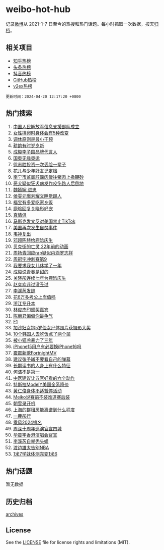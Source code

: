 # weibo-hot-hub

记录[微博](https://www.weibo.com)从 2021-1-7 日至今的热搜和热门话题。每小时抓取一次数据，按天[归档](archives)。

## 相关项目

- [知乎热榜](https://github.com/lonnyzhang423/zhihu-hot-hub)
- [头条热榜](https://github.com/lonnyzhang423/toutiao-hot-hub)
- [抖音热榜](https://github.com/lonnyzhang423/douyin-hot-hub)
- [GitHub热榜](https://github.com/lonnyzhang423/github-hot-hub)
- [v2ex热榜](https://github.com/lonnyzhang423/v2ex-hot-hub)


`更新时间：2024-04-20 12:17:20 +0800`

## 热门搜索

1. [中国人民解放军信息支援部队成立](https://m.weibo.cn/search?containerid=100103type%3D1%26t%3D10%26q%3D%23%E4%B8%AD%E5%9B%BD%E4%BA%BA%E6%B0%91%E8%A7%A3%E6%94%BE%E5%86%9B%E4%BF%A1%E6%81%AF%E6%94%AF%E6%8F%B4%E9%83%A8%E9%98%9F%E6%88%90%E7%AB%8B%23&stream_entry_id=51&isnewpage=1&extparam=seat%3D1%26q%3D%2523%25E4%25B8%25AD%25E5%259B%25BD%25E4%25BA%25BA%25E6%25B0%2591%25E8%25A7%25A3%25E6%2594%25BE%25E5%2586%259B%25E4%25BF%25A1%25E6%2581%25AF%25E6%2594%25AF%25E6%258F%25B4%25E9%2583%25A8%25E9%2598%259F%25E6%2588%2590%25E7%25AB%258B%2523%26c_type%3D51%26dgr%3D0%26cate%3D10103%26pos%3D0%26filter_type%3Drealtimehot%26stream_entry_id%3D51%26display_time%3D1713586639%26pre_seqid%3D1713586639030011544157)
1. [女性排卵时身体会有5种改变](https://m.weibo.cn/search?containerid=100103type%3D1%26t%3D10%26q%3D%23%E5%A5%B3%E6%80%A7%E6%8E%92%E5%8D%B5%E6%97%B6%E8%BA%AB%E4%BD%93%E4%BC%9A%E6%9C%895%E7%A7%8D%E6%94%B9%E5%8F%98%23&stream_entry_id=31&isnewpage=1&extparam=seat%3D1%26q%3D%2523%25E5%25A5%25B3%25E6%2580%25A7%25E6%258E%2592%25E5%258D%25B5%25E6%2597%25B6%25E8%25BA%25AB%25E4%25BD%2593%25E4%25BC%259A%25E6%259C%25895%25E7%25A7%258D%25E6%2594%25B9%25E5%258F%2598%2523%26c_type%3D31%26band_rank%3D1%26cate%3D5001%26flag%3D2%26filter_type%3Drealtimehot%26stream_entry_id%3D31%26pos%3D0%26realpos%3D1%26dgr%3D0%26lcate%3D5001%26display_time%3D1713586639%26pre_seqid%3D1713586639030011544157)
1. [调休原则是最小干预](https://m.weibo.cn/search?containerid=100103type%3D1%26t%3D10%26q%3D%23%E8%B0%83%E4%BC%91%E5%8E%9F%E5%88%99%E6%98%AF%E6%9C%80%E5%B0%8F%E5%B9%B2%E9%A2%84%23&stream_entry_id=31&isnewpage=1&extparam=seat%3D1%26q%3D%2523%25E8%25B0%2583%25E4%25BC%2591%25E5%258E%259F%25E5%2588%2599%25E6%2598%25AF%25E6%259C%2580%25E5%25B0%258F%25E5%25B9%25B2%25E9%25A2%2584%2523%26c_type%3D31%26band_rank%3D2%26cate%3D5001%26flag%3D0%26filter_type%3Drealtimehot%26stream_entry_id%3D31%26pos%3D1%26realpos%3D2%26dgr%3D0%26lcate%3D5001%26display_time%3D1713586639%26pre_seqid%3D1713586639030011544157)
1. [耕韵有时岁岁新](https://m.weibo.cn/search?containerid=100103type%3D1%26t%3D10%26q%3D%23%E8%80%95%E9%9F%B5%E6%9C%89%E6%97%B6%E5%B2%81%E5%B2%81%E6%96%B0%23&stream_entry_id=31&isnewpage=1&extparam=seat%3D1%26q%3D%2523%25E8%2580%2595%25E9%259F%25B5%25E6%259C%2589%25E6%2597%25B6%25E5%25B2%2581%25E5%25B2%2581%25E6%2596%25B0%2523%26c_type%3D31%26band_rank%3D3%26cate%3D5001%26flag%3D1%26filter_type%3Drealtimehot%26stream_entry_id%3D31%26pos%3D2%26realpos%3D3%26dgr%3D0%26lcate%3D5001%26display_time%3D1713586639%26pre_seqid%3D1713586639030011544157)
1. [成毅李子园品牌代言人](https://m.weibo.cn/search?containerid=100103type%3D1%26t%3D10%26q%3D%23%E6%88%90%E6%AF%85%E6%9D%8E%E5%AD%90%E5%9B%AD%E5%93%81%E7%89%8C%E4%BB%A3%E8%A8%80%E4%BA%BA%23&stream_entry_id=31&isnewpage=1&extparam=seat%3D1%26q%3D%2523%25E6%2588%2590%25E6%25AF%2585%25E6%259D%258E%25E5%25AD%2590%25E5%259B%25AD%25E5%2593%2581%25E7%2589%258C%25E4%25BB%25A3%25E8%25A8%2580%25E4%25BA%25BA%2523%26c_type%3D31%26band_rank%3D4%26adid%3D231701%26cate%3D5001%26is_ad_pos%3D1%26filter_type%3Drealtimehot%26stream_entry_id%3D31%26pos%3D3%26dgr%3D0%26lcate%3D5001%26topic_ad%3D1%26display_time%3D1713586639%26pre_seqid%3D1713586639030011544157)
1. [国奥无缘奥运](https://m.weibo.cn/search?containerid=100103type%3D1%26t%3D10%26q%3D%23%E5%9B%BD%E5%A5%A5%E6%97%A0%E7%BC%98%E5%A5%A5%E8%BF%90%23&stream_entry_id=31&isnewpage=1&extparam=seat%3D1%26q%3D%2523%25E5%259B%25BD%25E5%25A5%25A5%25E6%2597%25A0%25E7%25BC%2598%25E5%25A5%25A5%25E8%25BF%2590%2523%26c_type%3D31%26band_rank%3D4%26cate%3D5001%26flag%3D1%26filter_type%3Drealtimehot%26stream_entry_id%3D31%26pos%3D4%26realpos%3D4%26dgr%3D0%26lcate%3D5001%26display_time%3D1713586639%26pre_seqid%3D1713586639030011544157)
1. [徐志胜投资一次丢脸一辈子](https://m.weibo.cn/search?containerid=100103type%3D1%26t%3D10%26q%3D%23%E5%BE%90%E5%BF%97%E8%83%9C%E6%8A%95%E8%B5%84%E4%B8%80%E6%AC%A1%E4%B8%A2%E8%84%B8%E4%B8%80%E8%BE%88%E5%AD%90%23&stream_entry_id=31&isnewpage=1&extparam=seat%3D1%26q%3D%2523%25E5%25BE%2590%25E5%25BF%2597%25E8%2583%259C%25E6%258A%2595%25E8%25B5%2584%25E4%25B8%2580%25E6%25AC%25A1%25E4%25B8%25A2%25E8%2584%25B8%25E4%25B8%2580%25E8%25BE%2588%25E5%25AD%2590%2523%26c_type%3D31%26band_rank%3D5%26cate%3D5001%26flag%3D2%26filter_type%3Drealtimehot%26stream_entry_id%3D31%26pos%3D5%26realpos%3D5%26dgr%3D0%26lcate%3D5001%26display_time%3D1713586639%26pre_seqid%3D1713586639030011544157)
1. [花儿与少年好友记定档](https://m.weibo.cn/search?containerid=100103type%3D1%26t%3D10%26q%3D%23%E8%8A%B1%E5%84%BF%E4%B8%8E%E5%B0%91%E5%B9%B4%E5%A5%BD%E5%8F%8B%E8%AE%B0%E5%AE%9A%E6%A1%A3%23&stream_entry_id=31&isnewpage=1&extparam=seat%3D1%26q%3D%2523%25E8%258A%25B1%25E5%2584%25BF%25E4%25B8%258E%25E5%25B0%2591%25E5%25B9%25B4%25E5%25A5%25BD%25E5%258F%258B%25E8%25AE%25B0%25E5%25AE%259A%25E6%25A1%25A3%2523%26c_type%3D31%26band_rank%3D6%26cate%3D5001%26flag%3D1%26filter_type%3Drealtimehot%26stream_entry_id%3D31%26pos%3D6%26realpos%3D6%26dgr%3D0%26lcate%3D5001%26display_time%3D1713586639%26pre_seqid%3D1713586639030011544157)
1. [南宁市监局辟谣肉贩往猪肉上撒硼砂](https://m.weibo.cn/search?containerid=100103type%3D1%26t%3D10%26q%3D%23%E5%8D%97%E5%AE%81%E5%B8%82%E7%9B%91%E5%B1%80%E8%BE%9F%E8%B0%A3%E8%82%89%E8%B4%A9%E5%BE%80%E7%8C%AA%E8%82%89%E4%B8%8A%E6%92%92%E7%A1%BC%E7%A0%82%23&stream_entry_id=31&isnewpage=1&extparam=seat%3D1%26q%3D%2523%25E5%258D%2597%25E5%25AE%2581%25E5%25B8%2582%25E7%259B%2591%25E5%25B1%2580%25E8%25BE%259F%25E8%25B0%25A3%25E8%2582%2589%25E8%25B4%25A9%25E5%25BE%2580%25E7%258C%25AA%25E8%2582%2589%25E4%25B8%258A%25E6%2592%2592%25E7%25A1%25BC%25E7%25A0%2582%2523%26c_type%3D31%26band_rank%3D7%26adid%3D231531%26cate%3D5001%26is_ad_pos%3D1%26filter_type%3Drealtimehot%26stream_entry_id%3D31%26pos%3D7%26dgr%3D0%26lcate%3D5001%26display_time%3D1713586639%26pre_seqid%3D1713586639030011544157)
1. [恶犬疑似狂犬病发作咬伤路人后倒地](https://m.weibo.cn/search?containerid=100103type%3D1%26t%3D10%26q%3D%23%E6%81%B6%E7%8A%AC%E7%96%91%E4%BC%BC%E7%8B%82%E7%8A%AC%E7%97%85%E5%8F%91%E4%BD%9C%E5%92%AC%E4%BC%A4%E8%B7%AF%E4%BA%BA%E5%90%8E%E5%80%92%E5%9C%B0%23&stream_entry_id=31&isnewpage=1&extparam=seat%3D1%26q%3D%2523%25E6%2581%25B6%25E7%258A%25AC%25E7%2596%2591%25E4%25BC%25BC%25E7%258B%2582%25E7%258A%25AC%25E7%2597%2585%25E5%258F%2591%25E4%25BD%259C%25E5%2592%25AC%25E4%25BC%25A4%25E8%25B7%25AF%25E4%25BA%25BA%25E5%2590%258E%25E5%2580%2592%25E5%259C%25B0%2523%26c_type%3D31%26band_rank%3D7%26cate%3D5001%26flag%3D0%26filter_type%3Drealtimehot%26stream_entry_id%3D31%26pos%3D8%26realpos%3D7%26dgr%3D0%26lcate%3D5001%26display_time%3D1713586639%26pre_seqid%3D1713586639030011544157)
1. [魏嬿婉 进忠](https://m.weibo.cn/search?containerid=100103type%3D1%26t%3D10%26q%3D%E9%AD%8F%E5%AC%BF%E5%A9%89+%E8%BF%9B%E5%BF%A0&stream_entry_id=31&isnewpage=1&extparam=seat%3D1%26q%3D%25E9%25AD%258F%25E5%25AC%25BF%25E5%25A9%2589%2520%25E8%25BF%259B%25E5%25BF%25A0%26c_type%3D31%26band_rank%3D8%26cate%3D5001%26flag%3D1%26filter_type%3Drealtimehot%26stream_entry_id%3D31%26pos%3D9%26realpos%3D8%26dgr%3D0%26lcate%3D5001%26display_time%3D1713586639%26pre_seqid%3D1713586639030011544157)
1. [侯雯元曝刘耀文睡觉踢人](https://m.weibo.cn/search?containerid=100103type%3D1%26t%3D10%26q%3D%23%E4%BE%AF%E9%9B%AF%E5%85%83%E6%9B%9D%E5%88%98%E8%80%80%E6%96%87%E7%9D%A1%E8%A7%89%E8%B8%A2%E4%BA%BA%23&stream_entry_id=31&isnewpage=1&extparam=seat%3D1%26q%3D%2523%25E4%25BE%25AF%25E9%259B%25AF%25E5%2585%2583%25E6%259B%259D%25E5%2588%2598%25E8%2580%2580%25E6%2596%2587%25E7%259D%25A1%25E8%25A7%2589%25E8%25B8%25A2%25E4%25BA%25BA%2523%26c_type%3D31%26band_rank%3D9%26cate%3D5001%26flag%3D2%26filter_type%3Drealtimehot%26stream_entry_id%3D31%26pos%3D10%26realpos%3D9%26dgr%3D0%26lcate%3D5001%26display_time%3D1713586639%26pre_seqid%3D1713586639030011544157)
1. [福宝有多爱吃家乡饭](https://m.weibo.cn/search?containerid=100103type%3D1%26t%3D10%26q%3D%23%E7%A6%8F%E5%AE%9D%E6%9C%89%E5%A4%9A%E7%88%B1%E5%90%83%E5%AE%B6%E4%B9%A1%E9%A5%AD%23&stream_entry_id=31&isnewpage=1&extparam=seat%3D1%26q%3D%2523%25E7%25A6%258F%25E5%25AE%259D%25E6%259C%2589%25E5%25A4%259A%25E7%2588%25B1%25E5%2590%2583%25E5%25AE%25B6%25E4%25B9%25A1%25E9%25A5%25AD%2523%26c_type%3D31%26band_rank%3D10%26cate%3D5001%26flag%3D32768%26filter_type%3Drealtimehot%26stream_entry_id%3D31%26pos%3D11%26realpos%3D10%26dgr%3D0%26lcate%3D5001%26display_time%3D1713586639%26pre_seqid%3D1713586639030011544157)
1. [鹿晗回复关晓彤好宠](https://m.weibo.cn/search?containerid=100103type%3D1%26t%3D10%26q%3D%23%E9%B9%BF%E6%99%97%E5%9B%9E%E5%A4%8D%E5%85%B3%E6%99%93%E5%BD%A4%E5%A5%BD%E5%AE%A0%23&stream_entry_id=31&isnewpage=1&extparam=seat%3D1%26q%3D%2523%25E9%25B9%25BF%25E6%2599%2597%25E5%259B%259E%25E5%25A4%258D%25E5%2585%25B3%25E6%2599%2593%25E5%25BD%25A4%25E5%25A5%25BD%25E5%25AE%25A0%2523%26c_type%3D31%26band_rank%3D11%26cate%3D5001%26flag%3D2%26filter_type%3Drealtimehot%26stream_entry_id%3D31%26pos%3D12%26realpos%3D11%26dgr%3D0%26lcate%3D5001%26display_time%3D1713586639%26pre_seqid%3D1713586639030011544157)
1. [真情侣](https://m.weibo.cn/search?containerid=100103type%3D1%26t%3D10%26q%3D%E7%9C%9F%E6%83%85%E4%BE%A3&stream_entry_id=31&isnewpage=1&extparam=seat%3D1%26q%3D%25E7%259C%259F%25E6%2583%2585%25E4%25BE%25A3%26c_type%3D31%26band_rank%3D12%26cate%3D5001%26flag%3D2%26filter_type%3Drealtimehot%26stream_entry_id%3D31%26pos%3D13%26realpos%3D12%26dgr%3D0%26lcate%3D5001%26display_time%3D1713586639%26pre_seqid%3D1713586639030011544157)
1. [马斯克发文反对美国禁止TikTok](https://m.weibo.cn/search?containerid=100103type%3D1%26t%3D10%26q%3D%23%E9%A9%AC%E6%96%AF%E5%85%8B%E5%8F%91%E6%96%87%E5%8F%8D%E5%AF%B9%E7%BE%8E%E5%9B%BD%E7%A6%81%E6%AD%A2TikTok%23&stream_entry_id=31&isnewpage=1&extparam=seat%3D1%26q%3D%2523%25E9%25A9%25AC%25E6%2596%25AF%25E5%2585%258B%25E5%258F%2591%25E6%2596%2587%25E5%258F%258D%25E5%25AF%25B9%25E7%25BE%258E%25E5%259B%25BD%25E7%25A6%2581%25E6%25AD%25A2TikTok%2523%26c_type%3D31%26band_rank%3D13%26cate%3D5001%26flag%3D0%26filter_type%3Drealtimehot%26stream_entry_id%3D31%26pos%3D14%26realpos%3D13%26dgr%3D0%26lcate%3D5001%26display_time%3D1713586639%26pre_seqid%3D1713586639030011544157)
1. [美国再次发生自焚事件](https://m.weibo.cn/search?containerid=100103type%3D1%26t%3D10%26q%3D%23%E7%BE%8E%E5%9B%BD%E5%86%8D%E6%AC%A1%E5%8F%91%E7%94%9F%E8%87%AA%E7%84%9A%E4%BA%8B%E4%BB%B6%23&stream_entry_id=31&isnewpage=1&extparam=seat%3D1%26q%3D%2523%25E7%25BE%258E%25E5%259B%25BD%25E5%2586%258D%25E6%25AC%25A1%25E5%258F%2591%25E7%2594%259F%25E8%2587%25AA%25E7%2584%259A%25E4%25BA%258B%25E4%25BB%25B6%2523%26c_type%3D31%26band_rank%3D14%26cate%3D5001%26flag%3D1%26filter_type%3Drealtimehot%26stream_entry_id%3D31%26pos%3D15%26realpos%3D14%26dgr%3D0%26lcate%3D5001%26display_time%3D1713586639%26pre_seqid%3D1713586639030011544157)
1. [韦神复出](https://m.weibo.cn/search?containerid=100103type%3D1%26t%3D10%26q%3D%23%E9%9F%A6%E7%A5%9E%E5%A4%8D%E5%87%BA%23&stream_entry_id=31&isnewpage=1&extparam=seat%3D1%26q%3D%2523%25E9%259F%25A6%25E7%25A5%259E%25E5%25A4%258D%25E5%2587%25BA%2523%26c_type%3D31%26band_rank%3D15%26cate%3D5001%26flag%3D1%26filter_type%3Drealtimehot%26stream_entry_id%3D31%26pos%3D16%26realpos%3D15%26dgr%3D0%26lcate%3D5001%26display_time%3D1713586639%26pre_seqid%3D1713586639030011544157)
1. [邓超陈赫给鹿晗庆生](https://m.weibo.cn/search?containerid=100103type%3D1%26t%3D10%26q%3D%23%E9%82%93%E8%B6%85%E9%99%88%E8%B5%AB%E7%BB%99%E9%B9%BF%E6%99%97%E5%BA%86%E7%94%9F%23&stream_entry_id=31&isnewpage=1&extparam=seat%3D1%26q%3D%2523%25E9%2582%2593%25E8%25B6%2585%25E9%2599%2588%25E8%25B5%25AB%25E7%25BB%2599%25E9%25B9%25BF%25E6%2599%2597%25E5%25BA%2586%25E7%2594%259F%2523%26c_type%3D31%26band_rank%3D16%26cate%3D5001%26flag%3D0%26filter_type%3Drealtimehot%26stream_entry_id%3D31%26pos%3D17%26realpos%3D16%26dgr%3D0%26lcate%3D5001%26display_time%3D1713586639%26pre_seqid%3D1713586639030011544157)
1. [贝克街的亡灵 22年前的动画](https://m.weibo.cn/search?containerid=100103type%3D1%26t%3D10%26q%3D%E8%B4%9D%E5%85%8B%E8%A1%97%E7%9A%84%E4%BA%A1%E7%81%B5+22%E5%B9%B4%E5%89%8D%E7%9A%84%E5%8A%A8%E7%94%BB&stream_entry_id=31&isnewpage=1&extparam=seat%3D1%26q%3D%25E8%25B4%259D%25E5%2585%258B%25E8%25A1%2597%25E7%259A%2584%25E4%25BA%25A1%25E7%2581%25B5%252022%25E5%25B9%25B4%25E5%2589%258D%25E7%259A%2584%25E5%258A%25A8%25E7%2594%25BB%26c_type%3D31%26band_rank%3D17%26cate%3D5001%26flag%3D2%26filter_type%3Drealtimehot%26stream_entry_id%3D31%26pos%3D18%26realpos%3D17%26dgr%3D0%26lcate%3D5001%26display_time%3D1713586639%26pre_seqid%3D1713586639030011544157)
1. [周扬青回应rap疑似内涵罗志祥](https://m.weibo.cn/search?containerid=100103type%3D1%26t%3D10%26q%3D%23%E5%91%A8%E6%89%AC%E9%9D%92%E5%9B%9E%E5%BA%94rap%E7%96%91%E4%BC%BC%E5%86%85%E6%B6%B5%E7%BD%97%E5%BF%97%E7%A5%A5%23&stream_entry_id=31&isnewpage=1&extparam=seat%3D1%26q%3D%2523%25E5%2591%25A8%25E6%2589%25AC%25E9%259D%2592%25E5%259B%259E%25E5%25BA%2594rap%25E7%2596%2591%25E4%25BC%25BC%25E5%2586%2585%25E6%25B6%25B5%25E7%25BD%2597%25E5%25BF%2597%25E7%25A5%25A5%2523%26c_type%3D31%26band_rank%3D18%26cate%3D5001%26flag%3D2%26filter_type%3Drealtimehot%26stream_entry_id%3D31%26pos%3D19%26realpos%3D18%26dgr%3D0%26lcate%3D5001%26display_time%3D1713586639%26pre_seqid%3D1713586639030011544157)
1. [周冠宇冲刺赛第9](https://m.weibo.cn/search?containerid=100103type%3D1%26t%3D10%26q%3D%23%E5%91%A8%E5%86%A0%E5%AE%87%E5%86%B2%E5%88%BA%E8%B5%9B%E7%AC%AC9%23&stream_entry_id=31&isnewpage=1&extparam=seat%3D1%26q%3D%2523%25E5%2591%25A8%25E5%2586%25A0%25E5%25AE%2587%25E5%2586%25B2%25E5%2588%25BA%25E8%25B5%259B%25E7%25AC%25AC9%2523%26c_type%3D31%26band_rank%3D19%26cate%3D5001%26flag%3D1%26filter_type%3Drealtimehot%26stream_entry_id%3D31%26pos%3D20%26realpos%3D19%26dgr%3D0%26lcate%3D5001%26display_time%3D1713586639%26pre_seqid%3D1713586639030011544157)
1. [我要求我女儿休学了一年](https://m.weibo.cn/search?containerid=100103type%3D1%26t%3D10%26q%3D%23%E6%88%91%E8%A6%81%E6%B1%82%E6%88%91%E5%A5%B3%E5%84%BF%E4%BC%91%E5%AD%A6%E4%BA%86%E4%B8%80%E5%B9%B4%23&stream_entry_id=31&isnewpage=1&extparam=seat%3D1%26q%3D%2523%25E6%2588%2591%25E8%25A6%2581%25E6%25B1%2582%25E6%2588%2591%25E5%25A5%25B3%25E5%2584%25BF%25E4%25BC%2591%25E5%25AD%25A6%25E4%25BA%2586%25E4%25B8%2580%25E5%25B9%25B4%2523%26c_type%3D31%26band_rank%3D20%26cate%3D5001%26flag%3D2%26filter_type%3Drealtimehot%26stream_entry_id%3D31%26pos%3D21%26realpos%3D20%26dgr%3D0%26lcate%3D5001%26display_time%3D1713586639%26pre_seqid%3D1713586639030011544157)
1. [成毅说青春是甜的](https://m.weibo.cn/search?containerid=100103type%3D1%26t%3D10%26q%3D%23%E6%88%90%E6%AF%85%E8%AF%B4%E9%9D%92%E6%98%A5%E6%98%AF%E7%94%9C%E7%9A%84%23&stream_entry_id=31&isnewpage=1&extparam=seat%3D1%26q%3D%2523%25E6%2588%2590%25E6%25AF%2585%25E8%25AF%25B4%25E9%259D%2592%25E6%2598%25A5%25E6%2598%25AF%25E7%2594%259C%25E7%259A%2584%2523%26c_type%3D31%26band_rank%3D21%26adid%3D231173%26cate%3D5001%26flag%3D0%26filter_type%3Drealtimehot%26stream_entry_id%3D31%26pos%3D22%26realpos%3D21%26dgr%3D0%26lcate%3D5001%26display_time%3D1713586639%26pre_seqid%3D1713586639030011544157)
1. [关晓彤连续七年为鹿晗庆生](https://m.weibo.cn/search?containerid=100103type%3D1%26t%3D10%26q%3D%E5%85%B3%E6%99%93%E5%BD%A4%E8%BF%9E%E7%BB%AD%E4%B8%83%E5%B9%B4%E4%B8%BA%E9%B9%BF%E6%99%97%E5%BA%86%E7%94%9F&stream_entry_id=31&isnewpage=1&extparam=seat%3D1%26q%3D%25E5%2585%25B3%25E6%2599%2593%25E5%25BD%25A4%25E8%25BF%259E%25E7%25BB%25AD%25E4%25B8%2583%25E5%25B9%25B4%25E4%25B8%25BA%25E9%25B9%25BF%25E6%2599%2597%25E5%25BA%2586%25E7%2594%259F%26c_type%3D31%26band_rank%3D22%26cate%3D5001%26flag%3D0%26filter_type%3Drealtimehot%26stream_entry_id%3D31%26pos%3D23%26realpos%3D22%26dgr%3D0%26lcate%3D5001%26display_time%3D1713586639%26pre_seqid%3D1713586639030011544157)
1. [赵奕欢非过没丑过](https://m.weibo.cn/search?containerid=100103type%3D1%26t%3D10%26q%3D%23%E8%B5%B5%E5%A5%95%E6%AC%A2%E9%9D%9E%E8%BF%87%E6%B2%A1%E4%B8%91%E8%BF%87%23&stream_entry_id=31&isnewpage=1&extparam=seat%3D1%26q%3D%2523%25E8%25B5%25B5%25E5%25A5%2595%25E6%25AC%25A2%25E9%259D%259E%25E8%25BF%2587%25E6%25B2%25A1%25E4%25B8%2591%25E8%25BF%2587%2523%26c_type%3D31%26band_rank%3D23%26cate%3D5001%26flag%3D1%26filter_type%3Drealtimehot%26stream_entry_id%3D31%26pos%3D24%26realpos%3D23%26dgr%3D0%26lcate%3D5001%26display_time%3D1713586639%26pre_seqid%3D1713586639030011544157)
1. [李溪芮发缝](https://m.weibo.cn/search?containerid=100103type%3D1%26t%3D10%26q%3D%E6%9D%8E%E6%BA%AA%E8%8A%AE%E5%8F%91%E7%BC%9D&stream_entry_id=31&isnewpage=1&extparam=seat%3D1%26q%3D%25E6%259D%258E%25E6%25BA%25AA%25E8%258A%25AE%25E5%258F%2591%25E7%25BC%259D%26c_type%3D31%26band_rank%3D24%26cate%3D5001%26flag%3D2%26filter_type%3Drealtimehot%26stream_entry_id%3D31%26pos%3D25%26realpos%3D24%26dgr%3D0%26lcate%3D5001%26display_time%3D1713586639%26pre_seqid%3D1713586639030011544157)
1. [花6万多考公上岸值吗](https://m.weibo.cn/search?containerid=100103type%3D1%26t%3D10%26q%3D%23%E8%8A%B16%E4%B8%87%E5%A4%9A%E8%80%83%E5%85%AC%E4%B8%8A%E5%B2%B8%E5%80%BC%E5%90%97%23&stream_entry_id=31&isnewpage=1&extparam=seat%3D1%26q%3D%2523%25E8%258A%25B16%25E4%25B8%2587%25E5%25A4%259A%25E8%2580%2583%25E5%2585%25AC%25E4%25B8%258A%25E5%25B2%25B8%25E5%2580%25BC%25E5%2590%2597%2523%26c_type%3D31%26band_rank%3D25%26cate%3D5001%26flag%3D0%26filter_type%3Drealtimehot%26stream_entry_id%3D31%26pos%3D26%26realpos%3D25%26dgr%3D0%26lcate%3D5001%26display_time%3D1713586639%26pre_seqid%3D1713586639030011544157)
1. [浙江专升本](https://m.weibo.cn/search?containerid=100103type%3D1%26t%3D10%26q%3D%23%E6%B5%99%E6%B1%9F%E4%B8%93%E5%8D%87%E6%9C%AC%23&stream_entry_id=31&isnewpage=1&extparam=seat%3D1%26q%3D%2523%25E6%25B5%2599%25E6%25B1%259F%25E4%25B8%2593%25E5%258D%2587%25E6%259C%25AC%2523%26c_type%3D31%26band_rank%3D26%26cate%3D5001%26flag%3D1%26filter_type%3Drealtimehot%26stream_entry_id%3D31%26pos%3D27%26realpos%3D26%26dgr%3D0%26lcate%3D5001%26display_time%3D1713586639%26pre_seqid%3D1713586639030011544157)
1. [林俊杰F1颁奖嘉宾](https://m.weibo.cn/search?containerid=100103type%3D1%26t%3D10%26q%3D%E6%9E%97%E4%BF%8A%E6%9D%B0F1%E9%A2%81%E5%A5%96%E5%98%89%E5%AE%BE&stream_entry_id=31&isnewpage=1&extparam=seat%3D1%26q%3D%25E6%259E%2597%25E4%25BF%258A%25E6%259D%25B0F1%25E9%25A2%2581%25E5%25A5%2596%25E5%2598%2589%25E5%25AE%25BE%26c_type%3D31%26band_rank%3D27%26cate%3D5001%26flag%3D1%26filter_type%3Drealtimehot%26stream_entry_id%3D31%26pos%3D28%26realpos%3D27%26dgr%3D0%26lcate%3D5001%26display_time%3D1713586639%26pre_seqid%3D1713586639030011544157)
1. [陈丽君偏偏你最争气](https://m.weibo.cn/search?containerid=100103type%3D1%26t%3D10%26q%3D%23%E9%99%88%E4%B8%BD%E5%90%9B%E5%81%8F%E5%81%8F%E4%BD%A0%E6%9C%80%E4%BA%89%E6%B0%94%23&stream_entry_id=31&isnewpage=1&extparam=seat%3D1%26q%3D%2523%25E9%2599%2588%25E4%25B8%25BD%25E5%2590%259B%25E5%2581%258F%25E5%2581%258F%25E4%25BD%25A0%25E6%259C%2580%25E4%25BA%2589%25E6%25B0%2594%2523%26c_type%3D31%26band_rank%3D28%26cate%3D5001%26flag%3D1%26filter_type%3Drealtimehot%26stream_entry_id%3D31%26pos%3D29%26realpos%3D28%26dgr%3D0%26lcate%3D5001%26display_time%3D1713586639%26pre_seqid%3D1713586639030011544157)
1. [F1](https://m.weibo.cn/search?containerid=100103type%3D1%26t%3D10%26q%3D%23F1%23&stream_entry_id=31&isnewpage=1&extparam=seat%3D1%26q%3D%2523F1%2523%26c_type%3D31%26band_rank%3D29%26cate%3D5001%26flag%3D1%26filter_type%3Drealtimehot%26stream_entry_id%3D31%26pos%3D30%26realpos%3D29%26dgr%3D0%26lcate%3D5001%26display_time%3D1713586639%26pre_seqid%3D1713586639030011544157)
1. [加沙妇女抱5岁侄女尸体照片获摄影大奖](https://m.weibo.cn/search?containerid=100103type%3D1%26t%3D10%26q%3D%23%E5%8A%A0%E6%B2%99%E5%A6%87%E5%A5%B3%E6%8A%B15%E5%B2%81%E4%BE%84%E5%A5%B3%E5%B0%B8%E4%BD%93%E7%85%A7%E7%89%87%E8%8E%B7%E6%91%84%E5%BD%B1%E5%A4%A7%E5%A5%96%23&stream_entry_id=31&isnewpage=1&extparam=seat%3D1%26q%3D%2523%25E5%258A%25A0%25E6%25B2%2599%25E5%25A6%2587%25E5%25A5%25B3%25E6%258A%25B15%25E5%25B2%2581%25E4%25BE%2584%25E5%25A5%25B3%25E5%25B0%25B8%25E4%25BD%2593%25E7%2585%25A7%25E7%2589%2587%25E8%258E%25B7%25E6%2591%2584%25E5%25BD%25B1%25E5%25A4%25A7%25E5%25A5%2596%2523%26c_type%3D31%26band_rank%3D30%26cate%3D5001%26flag%3D0%26filter_type%3Drealtimehot%26stream_entry_id%3D31%26pos%3D31%26realpos%3D30%26dgr%3D0%26lcate%3D5001%26display_time%3D1713586639%26pre_seqid%3D1713586639030011544157)
1. [10个韩国人去吃饭点了两个菜](https://m.weibo.cn/search?containerid=100103type%3D1%26t%3D10%26q%3D%2310%E4%B8%AA%E9%9F%A9%E5%9B%BD%E4%BA%BA%E5%8E%BB%E5%90%83%E9%A5%AD%E7%82%B9%E4%BA%86%E4%B8%A4%E4%B8%AA%E8%8F%9C%23&stream_entry_id=31&isnewpage=1&extparam=seat%3D1%26q%3D%252310%25E4%25B8%25AA%25E9%259F%25A9%25E5%259B%25BD%25E4%25BA%25BA%25E5%258E%25BB%25E5%2590%2583%25E9%25A5%25AD%25E7%2582%25B9%25E4%25BA%2586%25E4%25B8%25A4%25E4%25B8%25AA%25E8%258F%259C%2523%26c_type%3D31%26band_rank%3D31%26cate%3D5001%26flag%3D1%26filter_type%3Drealtimehot%26stream_entry_id%3D31%26pos%3D32%26realpos%3D31%26dgr%3D0%26lcate%3D5001%26display_time%3D1713586639%26pre_seqid%3D1713586639030011544157)
1. [被小猫冷暴力了三年](https://m.weibo.cn/search?containerid=100103type%3D1%26t%3D10%26q%3D%23%E8%A2%AB%E5%B0%8F%E7%8C%AB%E5%86%B7%E6%9A%B4%E5%8A%9B%E4%BA%86%E4%B8%89%E5%B9%B4%23&stream_entry_id=31&isnewpage=1&extparam=seat%3D1%26q%3D%2523%25E8%25A2%25AB%25E5%25B0%258F%25E7%258C%25AB%25E5%2586%25B7%25E6%259A%25B4%25E5%258A%259B%25E4%25BA%2586%25E4%25B8%2589%25E5%25B9%25B4%2523%26c_type%3D31%26band_rank%3D32%26cate%3D5001%26flag%3D1%26filter_type%3Drealtimehot%26stream_entry_id%3D31%26pos%3D33%26realpos%3D32%26dgr%3D0%26lcate%3D5001%26display_time%3D1713586639%26pre_seqid%3D1713586639030011544157)
1. [iPhone15用户有必要换iPhone16吗](https://m.weibo.cn/search?containerid=100103type%3D1%26t%3D10%26q%3D%23iPhone15%E7%94%A8%E6%88%B7%E6%9C%89%E5%BF%85%E8%A6%81%E6%8D%A2iPhone16%E5%90%97%23&stream_entry_id=31&isnewpage=1&extparam=seat%3D1%26q%3D%2523iPhone15%25E7%2594%25A8%25E6%2588%25B7%25E6%259C%2589%25E5%25BF%2585%25E8%25A6%2581%25E6%258D%25A2iPhone16%25E5%2590%2597%2523%26c_type%3D31%26band_rank%3D33%26cate%3D5001%26flag%3D0%26filter_type%3Drealtimehot%26stream_entry_id%3D31%26pos%3D34%26realpos%3D33%26dgr%3D0%26lcate%3D5001%26display_time%3D1713586639%26pre_seqid%3D1713586639030011544157)
1. [霉霉新歌FortnightMV](https://m.weibo.cn/search?containerid=100103type%3D1%26t%3D10%26q%3D%23%E9%9C%89%E9%9C%89%E6%96%B0%E6%AD%8CFortnightMV%23&stream_entry_id=31&isnewpage=1&extparam=seat%3D1%26q%3D%2523%25E9%259C%2589%25E9%259C%2589%25E6%2596%25B0%25E6%25AD%258CFortnightMV%2523%26c_type%3D31%26band_rank%3D34%26cate%3D5001%26flag%3D1%26filter_type%3Drealtimehot%26stream_entry_id%3D31%26pos%3D35%26realpos%3D34%26dgr%3D0%26lcate%3D5001%26display_time%3D1713586639%26pre_seqid%3D1713586639030011544157)
1. [建议张予曦不要看自己的弹幕](https://m.weibo.cn/search?containerid=100103type%3D1%26t%3D10%26q%3D%23%E5%BB%BA%E8%AE%AE%E5%BC%A0%E4%BA%88%E6%9B%A6%E4%B8%8D%E8%A6%81%E7%9C%8B%E8%87%AA%E5%B7%B1%E7%9A%84%E5%BC%B9%E5%B9%95%23&stream_entry_id=31&isnewpage=1&extparam=seat%3D1%26q%3D%2523%25E5%25BB%25BA%25E8%25AE%25AE%25E5%25BC%25A0%25E4%25BA%2588%25E6%259B%25A6%25E4%25B8%258D%25E8%25A6%2581%25E7%259C%258B%25E8%2587%25AA%25E5%25B7%25B1%25E7%259A%2584%25E5%25BC%25B9%25E5%25B9%2595%2523%26c_type%3D31%26band_rank%3D35%26cate%3D5001%26flag%3D1%26filter_type%3Drealtimehot%26stream_entry_id%3D31%26pos%3D36%26realpos%3D35%26dgr%3D0%26lcate%3D5001%26display_time%3D1713586639%26pre_seqid%3D1713586639030011544157)
1. [长期读书的人身上有什么特征](https://m.weibo.cn/search?containerid=100103type%3D1%26t%3D10%26q%3D%23%E9%95%BF%E6%9C%9F%E8%AF%BB%E4%B9%A6%E7%9A%84%E4%BA%BA%E8%BA%AB%E4%B8%8A%E6%9C%89%E4%BB%80%E4%B9%88%E7%89%B9%E5%BE%81%23&stream_entry_id=31&isnewpage=1&extparam=seat%3D1%26q%3D%2523%25E9%2595%25BF%25E6%259C%259F%25E8%25AF%25BB%25E4%25B9%25A6%25E7%259A%2584%25E4%25BA%25BA%25E8%25BA%25AB%25E4%25B8%258A%25E6%259C%2589%25E4%25BB%2580%25E4%25B9%2588%25E7%2589%25B9%25E5%25BE%2581%2523%26c_type%3D31%26band_rank%3D36%26cate%3D5001%26flag%3D0%26filter_type%3Drealtimehot%26stream_entry_id%3D31%26pos%3D37%26realpos%3D36%26dgr%3D0%26lcate%3D5001%26display_time%3D1713586639%26pre_seqid%3D1713586639030011544157)
1. [何洁不是第一](https://m.weibo.cn/search?containerid=100103type%3D1%26t%3D10%26q%3D%23%E4%BD%95%E6%B4%81%E4%B8%8D%E6%98%AF%E7%AC%AC%E4%B8%80%23&stream_entry_id=31&isnewpage=1&extparam=seat%3D1%26q%3D%2523%25E4%25BD%2595%25E6%25B4%2581%25E4%25B8%258D%25E6%2598%25AF%25E7%25AC%25AC%25E4%25B8%2580%2523%26c_type%3D31%26band_rank%3D37%26cate%3D5001%26flag%3D0%26filter_type%3Drealtimehot%26stream_entry_id%3D31%26pos%3D38%26realpos%3D37%26dgr%3D0%26lcate%3D5001%26display_time%3D1713586639%26pre_seqid%3D1713586639030011544157)
1. [中医建议让五官好看的六个动作](https://m.weibo.cn/search?containerid=100103type%3D1%26t%3D10%26q%3D%23%E4%B8%AD%E5%8C%BB%E5%BB%BA%E8%AE%AE%E8%AE%A9%E4%BA%94%E5%AE%98%E5%A5%BD%E7%9C%8B%E7%9A%84%E5%85%AD%E4%B8%AA%E5%8A%A8%E4%BD%9C%23&stream_entry_id=31&isnewpage=1&extparam=seat%3D1%26q%3D%2523%25E4%25B8%25AD%25E5%258C%25BB%25E5%25BB%25BA%25E8%25AE%25AE%25E8%25AE%25A9%25E4%25BA%2594%25E5%25AE%2598%25E5%25A5%25BD%25E7%259C%258B%25E7%259A%2584%25E5%2585%25AD%25E4%25B8%25AA%25E5%258A%25A8%25E4%25BD%259C%2523%26c_type%3D31%26band_rank%3D38%26cate%3D5001%26flag%3D0%26filter_type%3Drealtimehot%26stream_entry_id%3D31%26pos%3D39%26realpos%3D38%26dgr%3D0%26lcate%3D5001%26display_time%3D1713586639%26pre_seqid%3D1713586639030011544157)
1. [特斯拉ModelY美国全系降价](https://m.weibo.cn/search?containerid=100103type%3D1%26t%3D10%26q%3D%23%E7%89%B9%E6%96%AF%E6%8B%89ModelY%E7%BE%8E%E5%9B%BD%E5%85%A8%E7%B3%BB%E9%99%8D%E4%BB%B7%23&stream_entry_id=31&isnewpage=1&extparam=seat%3D1%26q%3D%2523%25E7%2589%25B9%25E6%2596%25AF%25E6%258B%2589ModelY%25E7%25BE%258E%25E5%259B%25BD%25E5%2585%25A8%25E7%25B3%25BB%25E9%2599%258D%25E4%25BB%25B7%2523%26c_type%3D31%26band_rank%3D39%26cate%3D5001%26flag%3D1%26filter_type%3Drealtimehot%26stream_entry_id%3D31%26pos%3D40%26realpos%3D39%26dgr%3D0%26lcate%3D5001%26display_time%3D1713586639%26pre_seqid%3D1713586639030011544157)
1. [黄仁俊身体不适暂停活动](https://m.weibo.cn/search?containerid=100103type%3D1%26t%3D10%26q%3D%23%E9%BB%84%E4%BB%81%E4%BF%8A%E8%BA%AB%E4%BD%93%E4%B8%8D%E9%80%82%E6%9A%82%E5%81%9C%E6%B4%BB%E5%8A%A8%23&stream_entry_id=31&isnewpage=1&extparam=seat%3D1%26q%3D%2523%25E9%25BB%2584%25E4%25BB%2581%25E4%25BF%258A%25E8%25BA%25AB%25E4%25BD%2593%25E4%25B8%258D%25E9%2580%2582%25E6%259A%2582%25E5%2581%259C%25E6%25B4%25BB%25E5%258A%25A8%2523%26c_type%3D31%26band_rank%3D40%26cate%3D5001%26flag%3D0%26filter_type%3Drealtimehot%26stream_entry_id%3D31%26pos%3D41%26realpos%3D40%26dgr%3D0%26lcate%3D5001%26display_time%3D1713586639%26pre_seqid%3D1713586639030011544157)
1. [Meiko说赛前不装难道赛后装](https://m.weibo.cn/search?containerid=100103type%3D1%26t%3D10%26q%3D%23Meiko%E8%AF%B4%E8%B5%9B%E5%89%8D%E4%B8%8D%E8%A3%85%E9%9A%BE%E9%81%93%E8%B5%9B%E5%90%8E%E8%A3%85%23&stream_entry_id=31&isnewpage=1&extparam=seat%3D1%26q%3D%2523Meiko%25E8%25AF%25B4%25E8%25B5%259B%25E5%2589%258D%25E4%25B8%258D%25E8%25A3%2585%25E9%259A%25BE%25E9%2581%2593%25E8%25B5%259B%25E5%2590%258E%25E8%25A3%2585%2523%26c_type%3D31%26band_rank%3D41%26cate%3D5001%26flag%3D1%26filter_type%3Drealtimehot%26stream_entry_id%3D31%26pos%3D42%26realpos%3D41%26dgr%3D0%26lcate%3D5001%26display_time%3D1713586639%26pre_seqid%3D1713586639030011544157)
1. [朝雪录开机](https://m.weibo.cn/search?containerid=100103type%3D1%26t%3D10%26q%3D%23%E6%9C%9D%E9%9B%AA%E5%BD%95%E5%BC%80%E6%9C%BA%23&stream_entry_id=31&isnewpage=1&extparam=seat%3D1%26q%3D%2523%25E6%259C%259D%25E9%259B%25AA%25E5%25BD%2595%25E5%25BC%2580%25E6%259C%25BA%2523%26c_type%3D31%26band_rank%3D42%26cate%3D5001%26flag%3D1%26filter_type%3Drealtimehot%26stream_entry_id%3D31%26pos%3D43%26realpos%3D42%26dgr%3D0%26lcate%3D5001%26display_time%3D1713586639%26pre_seqid%3D1713586639030011544157)
1. [上海的群租房能离谱到什么程度](https://m.weibo.cn/search?containerid=100103type%3D1%26t%3D10%26q%3D%E4%B8%8A%E6%B5%B7%E7%9A%84%E7%BE%A4%E7%A7%9F%E6%88%BF%E8%83%BD%E7%A6%BB%E8%B0%B1%E5%88%B0%E4%BB%80%E4%B9%88%E7%A8%8B%E5%BA%A6&stream_entry_id=31&isnewpage=1&extparam=seat%3D1%26q%3D%25E4%25B8%258A%25E6%25B5%25B7%25E7%259A%2584%25E7%25BE%25A4%25E7%25A7%259F%25E6%2588%25BF%25E8%2583%25BD%25E7%25A6%25BB%25E8%25B0%25B1%25E5%2588%25B0%25E4%25BB%2580%25E4%25B9%2588%25E7%25A8%258B%25E5%25BA%25A6%26c_type%3D31%26band_rank%3D43%26cate%3D5001%26flag%3D0%26filter_type%3Drealtimehot%26stream_entry_id%3D31%26pos%3D44%26realpos%3D43%26dgr%3D0%26lcate%3D5001%26display_time%3D1713586639%26pre_seqid%3D1713586639030011544157)
1. [一鹿彤行](https://m.weibo.cn/search?containerid=100103type%3D1%26t%3D10%26q%3D%E4%B8%80%E9%B9%BF%E5%BD%A4%E8%A1%8C&stream_entry_id=31&isnewpage=1&extparam=seat%3D1%26q%3D%25E4%25B8%2580%25E9%25B9%25BF%25E5%25BD%25A4%25E8%25A1%258C%26c_type%3D31%26band_rank%3D44%26cate%3D5001%26flag%3D0%26filter_type%3Drealtimehot%26stream_entry_id%3D31%26pos%3D45%26realpos%3D44%26dgr%3D0%26lcate%3D5001%26display_time%3D1713586639%26pre_seqid%3D1713586639030011544157)
1. [乘风2024排名](https://m.weibo.cn/search?containerid=100103type%3D1%26t%3D10%26q%3D%E4%B9%98%E9%A3%8E2024%E6%8E%92%E5%90%8D&stream_entry_id=31&isnewpage=1&extparam=seat%3D1%26q%3D%25E4%25B9%2598%25E9%25A3%258E2024%25E6%258E%2592%25E5%2590%258D%26c_type%3D31%26band_rank%3D45%26cate%3D5001%26flag%3D0%26filter_type%3Drealtimehot%26stream_entry_id%3D31%26pos%3D46%26realpos%3D45%26dgr%3D0%26lcate%3D5001%26display_time%3D1713586639%26pre_seqid%3D1713586639030011544157)
1. [周深十周年巡演官宣四城](https://m.weibo.cn/search?containerid=100103type%3D1%26t%3D10%26q%3D%23%E5%91%A8%E6%B7%B1%E5%8D%81%E5%91%A8%E5%B9%B4%E5%B7%A1%E6%BC%94%E5%AE%98%E5%AE%A3%E5%9B%9B%E5%9F%8E%23&stream_entry_id=31&isnewpage=1&extparam=seat%3D1%26q%3D%2523%25E5%2591%25A8%25E6%25B7%25B1%25E5%258D%2581%25E5%2591%25A8%25E5%25B9%25B4%25E5%25B7%25A1%25E6%25BC%2594%25E5%25AE%2598%25E5%25AE%25A3%25E5%259B%259B%25E5%259F%258E%2523%26c_type%3D31%26band_rank%3D46%26cate%3D5001%26flag%3D0%26filter_type%3Drealtimehot%26stream_entry_id%3D31%26pos%3D47%26realpos%3D46%26dgr%3D0%26lcate%3D5001%26display_time%3D1713586639%26pre_seqid%3D1713586639030011544157)
1. [华晨宇香港演唱会官宣](https://m.weibo.cn/search?containerid=100103type%3D1%26t%3D10%26q%3D%23%E5%8D%8E%E6%99%A8%E5%AE%87%E9%A6%99%E6%B8%AF%E6%BC%94%E5%94%B1%E4%BC%9A%E5%AE%98%E5%AE%A3%23&stream_entry_id=31&isnewpage=1&extparam=seat%3D1%26q%3D%2523%25E5%258D%258E%25E6%2599%25A8%25E5%25AE%2587%25E9%25A6%2599%25E6%25B8%25AF%25E6%25BC%2594%25E5%2594%25B1%25E4%25BC%259A%25E5%25AE%2598%25E5%25AE%25A3%2523%26c_type%3D31%26band_rank%3D47%26cate%3D5001%26flag%3D1%26filter_type%3Drealtimehot%26stream_entry_id%3D31%26pos%3D48%26realpos%3D47%26dgr%3D0%26lcate%3D5001%26display_time%3D1713586639%26pre_seqid%3D1713586639030011544157)
1. [李溪芮自嘲秃头姐](https://m.weibo.cn/search?containerid=100103type%3D1%26t%3D10%26q%3D%23%E6%9D%8E%E6%BA%AA%E8%8A%AE%E8%87%AA%E5%98%B2%E7%A7%83%E5%A4%B4%E5%A7%90%23&stream_entry_id=31&isnewpage=1&extparam=seat%3D1%26q%3D%2523%25E6%259D%258E%25E6%25BA%25AA%25E8%258A%25AE%25E8%2587%25AA%25E5%2598%25B2%25E7%25A7%2583%25E5%25A4%25B4%25E5%25A7%2590%2523%26c_type%3D31%26band_rank%3D48%26cate%3D5001%26flag%3D1%26filter_type%3Drealtimehot%26stream_entry_id%3D31%26pos%3D49%26realpos%3D48%26dgr%3D0%26lcate%3D5001%26display_time%3D1713586639%26pre_seqid%3D1713586639030011544157)
1. [渡边雄太告别NBA](https://m.weibo.cn/search?containerid=100103type%3D1%26t%3D10%26q%3D%23%E6%B8%A1%E8%BE%B9%E9%9B%84%E5%A4%AA%E5%91%8A%E5%88%ABNBA%23&stream_entry_id=31&isnewpage=1&extparam=seat%3D1%26q%3D%2523%25E6%25B8%25A1%25E8%25BE%25B9%25E9%259B%2584%25E5%25A4%25AA%25E5%2591%258A%25E5%2588%25ABNBA%2523%26c_type%3D31%26band_rank%3D49%26cate%3D5001%26flag%3D1%26filter_type%3Drealtimehot%26stream_entry_id%3D31%26pos%3D50%26realpos%3D49%26dgr%3D0%26lcate%3D5001%26display_time%3D1713586639%26pre_seqid%3D1713586639030011544157)
1. [1米7学妹体测完变1米6](https://m.weibo.cn/search?containerid=100103type%3D1%26t%3D10%26q%3D%231%E7%B1%B37%E5%AD%A6%E5%A6%B9%E4%BD%93%E6%B5%8B%E5%AE%8C%E5%8F%981%E7%B1%B36%23&stream_entry_id=31&isnewpage=1&extparam=seat%3D1%26q%3D%25231%25E7%25B1%25B37%25E5%25AD%25A6%25E5%25A6%25B9%25E4%25BD%2593%25E6%25B5%258B%25E5%25AE%258C%25E5%258F%25981%25E7%25B1%25B36%2523%26c_type%3D31%26band_rank%3D50%26cate%3D5001%26flag%3D32768%26filter_type%3Drealtimehot%26stream_entry_id%3D31%26pos%3D51%26realpos%3D50%26dgr%3D0%26lcate%3D5001%26display_time%3D1713586639%26pre_seqid%3D1713586639030011544157)

## 热门话题

暂无数据

## 历史归档

[archives](archives)

## License

See the [LICENSE](LICENSE) file for license rights and limitations (MIT).
